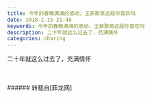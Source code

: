 ```yaml
---
title: 今年的春晚满满的感动，王菲那英这段你喜欢吗
date: 2018-2-15 21:48
keywords: 今年的春晚满满的感动，王菲那英这段你喜欢吗
description: 二十年就这么过去了，充满情怀
categories: sharing
---
```

<td class="t_f" id="postmessage_1146734">

二十年就这么过去了，充满情怀<br/>
<img alt="" border="0" class="zoom" data-cf-modified-7f04e4fa36aa884e497d0160-="" file="http://www.flw.ph/data/appbyme/upload/image/201802/15/VttD4bL1wbdW.jpg" id="aimg_R5dZg" lazyloadthumb="1" onclick="" onmouseover="" src="http://www.flw.ph/data/appbyme/upload/image/201802/15/VttD4bL1wbdW.jpg"/><br/>
<br/>
<img alt="" border="0" class="zoom" data-cf-modified-7f04e4fa36aa884e497d0160-="" file="http://www.flw.ph/data/appbyme/upload/image/201802/15/e4xPyCeVnsci.jpg" id="aimg_VVD57" lazyloadthumb="1" onclick="" onmouseover="" src="http://www.flw.ph/data/appbyme/upload/image/201802/15/e4xPyCeVnsci.jpg"/><br/>
<br/>
</td>
###### 转载自[菲龙网]